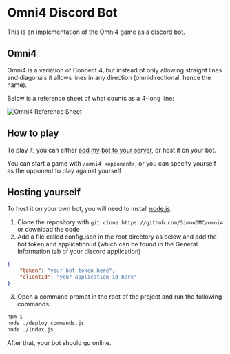 # Omni4 Discord Bot

This is an implementation of the Omni4 game as a discord bot.

## Omni4

Omni4 is a variation of Connect 4, but instead of only allowing straight lines and diagonals
it allows lines in any direction (omnidirectional, hence the name).

Below is a reference sheet of what counts as a 4-long line:

![Omni4 Reference Sheet](https://cdn.discordapp.com/attachments/530358696505769985/1132966961127624784/omni4-reference-sheet.png)

## How to play

To play it, you can either [add my bot to your server](https://discord.com/api/oauth2/authorize?client_id=1132948341542637609&permissions=10304&scope=bot), or host it on your bot.

You can start a game with `/omni4 <opponent>`, or you can specify yourself as the opponent to play against yourself

## Hosting yourself

To host it on your own bot, you will need to install [node.js](https://nodejs.org).

1. Clone the repository with `git clone https://github.com/SimonDMC/omni4` or download the code
2. Add a file called config.json in the root directory as below and add the bot token and application id (which can be found in the General Information tab of your discord application)

```json
{
    "token": "your bot token here",
    "clientId": "your application id here"
}
```

3. Open a command prompt in the root of the project and run the following commands:

```sh
npm i
node ./deploy_commands.js
node ./index.js
```

After that, your bot should go online.
